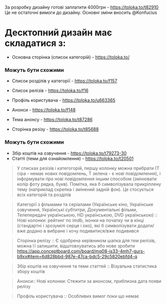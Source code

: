  
 За розробку дизайну готові заплатити 4000грн - https://toloka.to/t82910
 Це не остаточні вимоги до дизайну. Основні зміни вносить @Konfucius


# Десктопний дизайн має складатися з:
 * Основна сторінка (список категорій) - https://toloka.to/

### Можуть бути схожими
 * Список розділів у категорії - https://toloka.to/f157
 * Список релізів - https://toloka.to/f16


 * Профіль користувача - https://toloka.to/u663365
 * Анонси - https://toloka.to/f148
 * Тема анонсу - https://toloka.to/t87286
 * Сторінка резізу - https://toloka.to/t85688

### Можуть бути схожими
 * Збір коштів на озвучення - https://toloka.to/t79273-30
 * Статті (теми для ознайомлення) - https://toloka.to/t20501


> У списках резізів і категогорій, першу колонку можна прибрати (Т сіра - немає нових повідомлень, Т зелена - є нові повідомлення), і інформувати про нові повідомлення іншим способом (змінювати колір фоту рядка, букв). Помітка, яка б символізувала прикріплену тему (наприклад скрепка і змінений задній фон). Це стосується всіх категорій та розділів
 
> Категорії з фільмами та серіалами (Українське кіно, Українське озвучення, Українські субтитри, Документальні фільми, Телепередачі українською, HD українською, DVD українською) :: Нові колонки: рейтинг по imdb, іконки на початку чи в кінці (стандартні і зрозумілі серце і око), які б символізувати додати/вже додано в вибране і хочу подивитися/вже подивився

> Сторінка релізу :: Є одобрена керівником шапка для тем релізів, можна її залишити, відштовхуватись або нове зробити https://app.conceptboard.com/board/mq08-is33-4mh7-gurs-b9xx#item=6d828bbd-987e-47ca-bdc5-29c5820ebfd4-q

> Збір коштів на озвучення та теми статтей :: Візуальна статистика збору коштів 

> Анонси:: Нові колонки: Стежити за анонсом, приблизна дата появи релізу

> Профіль користувача :: Особливих вимог поки що немає


